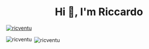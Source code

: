 <h1 align="center">Hi 👋, I'm Riccardo</h1>

<p align="left"> <a href="https://github.com/ryo-ma/github-profile-trophy"><img src="https://github-profile-trophy.vercel.app/?username=ricventu" alt="ricventu" /></a> </p>

<p><img align="left" src="https://github-readme-stats.vercel.app/api/top-langs?username=ricventu&show_icons=true&locale=en&layout=compact" alt="ricventu" /></p>

<p>&nbsp;<img align="center" src="https://github-readme-stats.vercel.app/api?username=ricventu&show_icons=true&locale=en" alt="ricventu" /></p>

